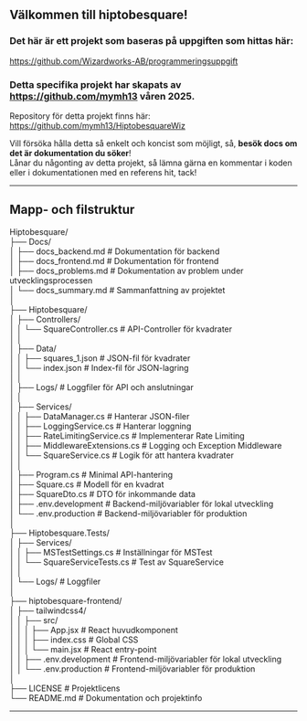 ## Välkommen till hiptobesquare!

### Det här är ett projekt som baseras på uppgiften som hittas här:  
https://github.com/Wizardworks-AB/programmeringsuppgift  
  
### Detta specifika projekt har skapats av https://github.com/mymh13  våren 2025.
Repository för detta projekt finns här: https://github.com/mymh13/HiptobesquareWiz

Vill försöka hålla detta så enkelt och koncist som möjligt, så, **besök docs om det är dokumentation du söker**!  
Lånar du någonting av detta projekt, så lämna gärna en kommentar i koden eller i dokumentationen med en referens hit, tack!  

---

## Mapp- och filstruktur

Hiptobesquare/  
├── Docs/  
│   ├── docs_backend.md             # Dokumentation för backend  
│   ├── docs_frontend.md            # Dokumentation för frontend  
│   ├── docs_problems.md            # Dokumentation av problem under utvecklingsprocessen  
│   └── docs_summary.md             # Sammanfattning av projektet  
│  
├── Hiptobesquare/  
│   ├── Controllers/  
│   │   └── SquareController.cs     # API-Controller för kvadrater  
│   │  
│   ├── Data/  
│   │   ├── squares_1.json          # JSON-fil för kvadrater  
│   │   └── index.json              # Index-fil för JSON-lagring  
│   │    
│   ├── Logs/                       # Loggfiler för API och anslutningar  
│   │  
│   ├── Services/  
│   │   ├── DataManager.cs          # Hanterar JSON-filer  
│   │   ├── LoggingService.cs       # Hanterar loggning  
│   │   ├── RateLimitingService.cs  # Implementerar Rate Limiting  
│   │   ├── MiddlewareExtensions.cs # Logging och Exception Middleware  
│   │   └── SquareService.cs        # Logik för att hantera kvadrater  
│   │  
│   ├── Program.cs                  # Minimal API-hantering   
│   ├── Square.cs                   # Modell för en kvadrat  
│   ├── SquareDto.cs                # DTO för inkommande data  
│   ├── .env.development            # Backend-miljövariabler för lokal utveckling  
│   └── .env.production             # Backend-miljövariabler för produktion  
│  
├── Hiptobesquare.Tests/  
│   ├── Services/  
│   │   ├── MSTestSettings.cs       # Inställningar för MSTest  
│   │   └── SquareServiceTests.cs   # Test av SquareService  
│   │  
│   └── Logs/                       # Loggfiler  
│   
├── hiptobesquare-frontend/  
│   ├── tailwindcss4/  
│   │   ├── src/  
│   │   │   ├── App.jsx             # React huvudkomponent  
│   │   │   ├── index.css           # Global CSS   
│   │   │   └── main.jsx            # React entry-point  
│   │   ├── .env.development        # Frontend-miljövariabler för lokal utveckling  
│   │   └── .env.production         # Frontend-miljövariabler för produktion  
│  
├── LICENSE                         # Projektlicens  
└── README.md                       # Dokumentation och projektinfo  

---